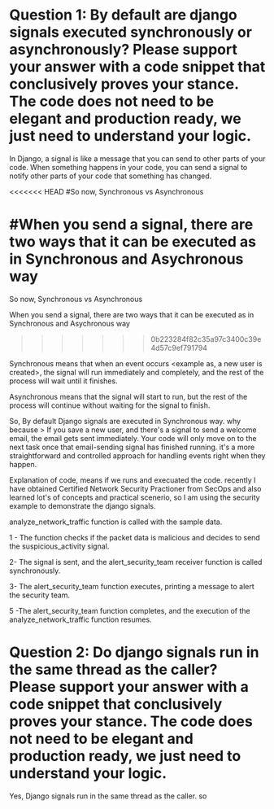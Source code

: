# Question 1: By default are django signals executed synchronously or asynchronously? Please support your answer with a code snippet that conclusively proves your stance. The code does not need to be elegant and production ready, we just need to understand your logic.

In Django, a signal is like a message that you can send to other parts of your code. When something happens in your code, you can send a signal to notify other parts of your code that something has changed.

<<<<<<< HEAD
#So now, Synchronous vs Asynchronous

#When you send a signal, there are two ways that it can be executed as in Synchronous and Asychronous way
=======
So now, Synchronous vs Asynchronous

When you send a signal, there are two ways that it can be executed as in Synchronous and Asychronous way
>>>>>>> 0b223284f82c35a97c3400c39e4d57c9ef791794

Synchronous means that when an event occurs <example as, a new user is created>, the signal will run immediately and completely, and the rest of the process will wait until it finishes.

Asynchronous means that the signal will start to run, but the rest of the process will continue without waiting for the signal to finish.

So, By default Django signals are executed in Synchronous way. why because > If you save a new user, and there's a signal to send a welcome email, the email gets sent immediately. Your code will only move on to the next task once that email-sending signal has finished running. it's a more straightforward and controlled approach for handling events right when they happen.

Explanation of code, means if we runs and execuated the code. recently I have obtained Certified Network Security Practioner from SecOps and also learned lot's of concepts and practical scenerio, so I am using the security example to demonstrate the django signals.

analyze_network_traffic function is called with the sample data.

1 - The function checks if the packet data is malicious and decides to send the suspicious_activity signal.

2- The signal is sent, and the alert_security_team receiver function is called synchronously.

3- The alert_security_team function executes, printing a message to alert the security team.

5 -The alert_security_team function completes, and the execution of the analyze_network_traffic function resumes.

# Question 2: Do django signals run in the same thread as the caller? Please support your answer with a code snippet that conclusively proves your stance. The code does not need to be elegant and production ready, we just need to understand your logic.

Yes, Django signals run in the same thread as the caller. so 

